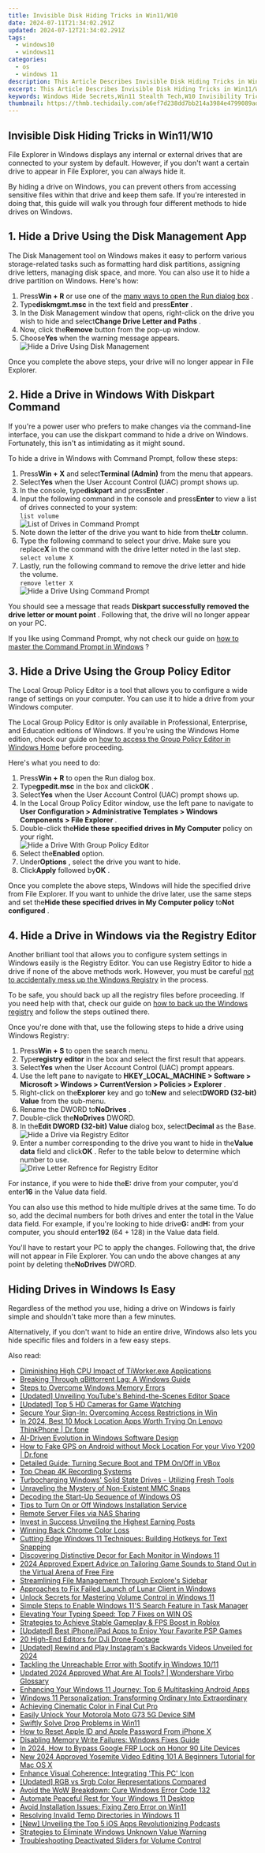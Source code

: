 ```yaml
---
title: Invisible Disk Hiding Tricks in Win11/W10
date: 2024-07-11T21:34:02.291Z
updated: 2024-07-12T21:34:02.291Z
tags:
  - windows10
  - windows11
categories:
  - os
  - windows 11
description: This Article Describes Invisible Disk Hiding Tricks in Win11/W10
excerpt: This Article Describes Invisible Disk Hiding Tricks in Win11/W10
keywords: Windows Hide Secrets,Win11 Stealth Tech,W10 Invisibility Trick,Discrete OS Feature,Bypass Vista Disc Visibility,Hidden Storage in Win11,Concealed Files WinOS
thumbnail: https://thmb.techidaily.com/a6ef7d238dd7bb214a3984e4799089ad86b5e4b6f433cd32ec9f580258b7206c.jpg
---
```


## Invisible Disk Hiding Tricks in Win11/W10

 File Explorer in Windows displays any internal or external drives that are connected to your system by default. However, if you don't want a certain drive to appear in File Explorer, you can always hide it.

 By hiding a drive on Windows, you can prevent others from accessing sensitive files within that drive and keep them safe. If you're interested in doing that, this guide will walk you through four different methods to hide drives on Windows.

## 1\. Hide a Drive Using the Disk Management App

 The Disk Management tool on Windows makes it easy to perform various storage-related tasks such as formatting hard disk partitions, assigning drive letters, managing disk space, and more. You can also use it to hide a drive partition on Windows. Here's how:

1. Press**Win + R** or use one of the [many ways to open the Run dialog box](https://www.makeuseof.com/windows-open-run-command-dialog-box/) .
2. Type**diskmgmt.msc** in the text field and press**Enter** .
3. In the Disk Management window that opens, right-click on the drive you wish to hide and select**Change Drive Letter and Paths** .
4. Now, click the**Remove** button from the pop-up window.
5. Choose**Yes** when the warning message appears.  
![Hide a Drive Using Disk Management](https://static1.makeuseofimages.com/wordpress/wp-content/uploads/2022/12/hide-a-drive-using-disk-management.jpg)

 Once you complete the above steps, your drive will no longer appear in File Explorer.

## 2\. Hide a Drive in Windows With Diskpart Command

 If you're a power user who prefers to make changes via the command-line interface, you can use the diskpart command to hide a drive on Windows. Fortunately, this isn't as intimidating as it might sound.

To hide a drive in Windows with Command Prompt, follow these steps:

1. Press**Win + X** and select**Terminal (Admin)** from the menu that appears.
2. Select**Yes** when the User Account Control (UAC) prompt shows up.
3. In the console, type**diskpart** and press**Enter** .
4. Input the following command in the console and press**Enter** to view a list of drives connected to your system:  
`list volume`  
![List of Drives in Command Prompt](https://static1.makeuseofimages.com/wordpress/wp-content/uploads/2022/12/list-of-drives-in-command-prompt.jpg)
5. Note down the letter of the drive you want to hide from the**Ltr** column.
6. Type the following command to select your drive. Make sure you replace**X** in the command with the drive letter noted in the last step.  
`select volume X`
7. Lastly, run the following command to remove the drive letter and hide the volume.  
`remove letter X`  
![Hide a Drive Using Command Prompt](https://static1.makeuseofimages.com/wordpress/wp-content/uploads/2022/12/hide-a-drive-using-command-prompt.jpg)

 You should see a message that reads **Diskpart successfully removed the drive letter or mount point** . Following that, the drive will no longer appear on your PC.

 If you like using Command Prompt, why not check our guide on [how to master the Command Prompt in Windows](https://www.makeuseof.com/tag/windows-10-command-prompt-tips/) ?

## 3\. Hide a Drive Using the Group Policy Editor

 The Local Group Policy Editor is a tool that allows you to configure a wide range of settings on your computer. You can use it to hide a drive from your Windows computer.

 The Local Group Policy Editor is only available in Professional, Enterprise, and Education editions of Windows. If you're using the Windows Home edition, check our guide on [how to access the Group Policy Editor in Windows Home](https://www.makeuseof.com/tag/access-group-policy-editor-even-windows-home-settings-try/) before proceeding.

Here's what you need to do:

1. Press**Win + R** to open the Run dialog box.
2. Type**gpedit.msc** in the box and click**OK** .
3. Select**Yes** when the User Account Control (UAC) prompt shows up.
4. In the Local Group Policy Editor window, use the left pane to navigate to **User Configuration > Administrative Templates > Windows Components > File Explorer** .
5. Double-click the**Hide these specified drives in My Computer** policy on your right.  
![Hide a Drive With Group Policy Editor](https://static1.makeuseofimages.com/wordpress/wp-content/uploads/2022/12/hide-a-drive-with-group-policy-editor.jpg)
6. Select the**Enabled** option.
7. Under**Options** , select the drive you want to hide.
8. Click**Apply** followed by**OK** .

 Once you complete the above steps, Windows will hide the specified drive from File Explorer. If you want to unhide the drive later, use the same steps and set the**Hide these specified drives in My Computer policy** to**Not configured** .

## 4\. Hide a Drive in Windows via the Registry Editor

 Another brilliant tool that allows you to configure system settings in Windows easily is the Registry Editor. You can use Registry Editor to hide a drive if none of the above methods work. However, you must be careful [not to accidentally mess up the Windows Registry](https://www.makeuseof.com/tag/not-accidentally-mess-windows-registry/) in the process.

 To be safe, you should back up all the registry files before proceeding. If you need help with that, check our guide on [how to back up the Windows registry](https://www.makeuseof.com/tag/backup-restore-windows-registry/) and follow the steps outlined there.

 Once you're done with that, use the following steps to hide a drive using Windows Registry:

1. Press**Win + S** to open the search menu.
2. Type**registry editor** in the box and select the first result that appears.
3. Select**Yes** when the User Account Control (UAC) prompt appears.
4. Use the left pane to navigate to **HKEY\_LOCAL\_MACHINE > Software > Microsoft > Windows > CurrentVersion > Policies > Explorer** .
5. Right-click on the**Explorer** key and go to**New** and select**DWORD (32-bit) Value** from the sub-menu.
6. Rename the DWORD to**NoDrives** .
7. Double-click the**NoDrives** DWORD.
8. In the**Edit DWORD (32-bit) Value** dialog box, select**Decimal** as the Base.  
![Hide a Drive via Registry Editor](https://static1.makeuseofimages.com/wordpress/wp-content/uploads/2022/12/hide-a-drive-via-registry-editor.jpg)
9. Enter a number corresponding to the drive you want to hide in the**Value data** field and click**OK** . Refer to the table below to determine which number to use.  
![Drive Letter Refrence for Registry Editor](https://static1.makeuseofimages.com/wordpress/wp-content/uploads/2022/12/drive-letter-refrence-for-registry-editor.jpg)

 For instance, if you were to hide the**E:** drive from your computer, you'd enter**16** in the Value data field.

 You can also use this method to hide multiple drives at the same time. To do so, add the decimal numbers for both drives and enter the total in the Value data field. For example, if you're looking to hide drive**G:** and**H:** from your computer, you should enter**192** (64 + 128) in the Value data field.

 You'll have to restart your PC to apply the changes. Following that, the drive will not appear in File Explorer. You can undo the above changes at any point by deleting the**NoDrives** DWORD.

## Hiding Drives in Windows Is Easy

 Regardless of the method you use, hiding a drive on Windows is fairly simple and shouldn't take more than a few minutes.

 Alternatively, if you don't want to hide an entire drive, Windows also lets you hide specific files and folders in a few easy steps.


<ins class="adsbygoogle"
     style="display:block"
     data-ad-format="autorelaxed"
     data-ad-client="ca-pub-7571918770474297"
     data-ad-slot="1223367746"></ins>



<ins class="adsbygoogle"
     style="display:block"
     data-ad-client="ca-pub-7571918770474297"
     data-ad-slot="8358498916"
     data-ad-format="auto"
     data-full-width-responsive="true"></ins>



<span class="atpl-alsoreadstyle">Also read:</span>
<div><ul>
<li><a href="https://windows11.techidaily.com/diminishing-high-cpu-impact-of-tiworkerexe-applications/"><u>Diminishing High CPU Impact of TiWorker.exe Applications</u></a></li>
<li><a href="https://windows11.techidaily.com/breaking-through-qbittorrent-lag-a-windows-guide/"><u>Breaking Through qBittorrent Lag: A Windows Guide</u></a></li>
<li><a href="https://windows11.techidaily.com/steps-to-overcome-windows-memory-errors/"><u>Steps to Overcome Windows Memory Errors</u></a></li>
<li><a href="https://facebook-video-share.techidaily.com/updated-unveiling-youtubes-behind-the-scenes-editor-space/"><u>[Updated] Unveiling YouTube's Behind-the-Scenes Editor Space</u></a></li>
<li><a href="https://some-skills.techidaily.com/updated-top-5-hd-cameras-for-game-watching/"><u>[Updated] Top 5 HD Cameras for Game Watching</u></a></li>
<li><a href="https://windows11.techidaily.com/secure-your-sign-in-overcoming-access-restrictions-in-win/"><u>Secure Your Sign-In: Overcoming Access Restrictions in Win</u></a></li>
<li><a href="https://fake-location.techidaily.com/in-2024-best-10-mock-location-apps-worth-trying-on-lenovo-thinkphone-drfone-by-drfone-virtual-android/"><u>In 2024, Best 10 Mock Location Apps Worth Trying On Lenovo ThinkPhone | Dr.fone</u></a></li>
<li><a href="https://windows11.techidaily.com/ai-driven-evolution-in-windows-software-design/"><u>AI-Driven Evolution in Windows Software Design</u></a></li>
<li><a href="https://android-location.techidaily.com/how-to-fake-gps-on-android-without-mock-location-for-your-vivo-y200-drfone-by-drfone-virtual/"><u>How to Fake GPS on Android without Mock Location For your Vivo Y200 | Dr.fone</u></a></li>
<li><a href="https://windows11.techidaily.com/detailed-guide-turning-secure-boot-and-tpm-onoff-in-vbox/"><u>Detailed Guide: Turning Secure Boot and TPM On/Off in VBox</u></a></li>
<li><a href="https://extra-resources.techidaily.com/top-cheap-4k-recording-systems/"><u>Top Cheap 4K Recording Systems</u></a></li>
<li><a href="https://windows11.techidaily.com/turbocharging-windows-solid-state-drives-utilizing-fresh-tools/"><u>Turbocharging Windows' Solid State Drives - Utilizing Fresh Tools</u></a></li>
<li><a href="https://windows11.techidaily.com/unraveling-the-mystery-of-non-existent-mmc-snaps/"><u>Unraveling the Mystery of Non-Existent MMC Snaps</u></a></li>
<li><a href="https://windows11.techidaily.com/decoding-the-start-up-sequence-of-windows-os/"><u>Decoding the Start-Up Sequence of Windows OS</u></a></li>
<li><a href="https://windows11.techidaily.com/tips-to-turn-on-or-off-windows-installation-service/"><u>Tips to Turn On or Off Windows Installation Service</u></a></li>
<li><a href="https://windows11.techidaily.com/remote-server-files-via-nas-sharing/"><u>Remote Server Files via NAS Sharing</u></a></li>
<li><a href="https://instagram-videos.techidaily.com/invest-in-success-unveiling-the-highest-earning-posts/"><u>Invest in Success  Unveiling the Highest Earning Posts</u></a></li>
<li><a href="https://windows11.techidaily.com/winning-back-chrome-color-loss/"><u>Winning Back Chrome Color Loss</u></a></li>
<li><a href="https://windows11.techidaily.com/cutting-edge-windows-11-techniques-building-hotkeys-for-text-snapping/"><u>Cutting Edge Windows 11 Techniques: Building Hotkeys for Text Snapping</u></a></li>
<li><a href="https://windows11.techidaily.com/discovering-distinctive-decor-for-each-monitor-in-windows-11/"><u>Discovering Distinctive Decor for Each Monitor in Windows 11</u></a></li>
<li><a href="https://fox-direct.techidaily.com/2024-approved-expert-advice-on-tailoring-game-sounds-to-stand-out-in-the-virtual-arena-of-free-fire/"><u>2024 Approved  Expert Advice on Tailoring Game Sounds to Stand Out in the Virtual Arena of Free Fire</u></a></li>
<li><a href="https://windows11.techidaily.com/streamlining-file-management-through-explores-sidebar/"><u>Streamlining File Management Through Explore's Sidebar</u></a></li>
<li><a href="https://windows11.techidaily.com/approaches-to-fix-failed-launch-of-lunar-client-in-windows/"><u>Approaches to Fix Failed Launch of Lunar Client in Windows</u></a></li>
<li><a href="https://windows11.techidaily.com/unlock-secrets-for-mastering-volume-control-in-windows-11/"><u>Unlock Secrets for Mastering Volume Control in Windows 11</u></a></li>
<li><a href="https://windows11.techidaily.com/simple-steps-to-enable-windows-11s-search-feature-in-task-manager/"><u>Simple Steps to Enable Windows 11'S Search Feature in Task Manager</u></a></li>
<li><a href="https://windows11.techidaily.com/elevating-your-typing-speed-top-7-fixes-on-win-os/"><u>Elevating Your Typing Speed: Top 7 Fixes on WIN OS</u></a></li>
<li><a href="https://windows11.techidaily.com/strategies-to-achieve-stable-gameplay-and-fps-boost-in-roblox/"><u>Strategies to Achieve Stable Gameplay & FPS Boost in Roblox</u></a></li>
<li><a href="https://desktop-recording.techidaily.com/updated-best-iphoneipad-apps-to-enjoy-your-favorite-psp-games/"><u>[Updated] Best iPhone/iPad Apps to Enjoy Your Favorite PSP Games</u></a></li>
<li><a href="https://article-tips.techidaily.com/20-high-end-editors-for-dji-drone-footage/"><u>20 High-End Editors for DJi Drone Footage</u></a></li>
<li><a href="https://instagram-video-recordings.techidaily.com/updated-rewind-and-play-instagrams-backwards-videos-unveiled-for-2024/"><u>[Updated] Rewind and Play  Instagram's Backwards Videos Unveiled for 2024</u></a></li>
<li><a href="https://windows11.techidaily.com/tackling-the-unreachable-error-with-spotify-in-windows-1011/"><u>Tackling the Unreachable Error with Spotify in Windows 10/11</u></a></li>
<li><a href="https://ai-voice-clone.techidaily.com/updated-2024-approved-what-are-ai-tools-wondershare-virbo-glossary/"><u>Updated 2024 Approved What Are AI Tools? | Wondershare Virbo Glossary</u></a></li>
<li><a href="https://windows11.techidaily.com/enhancing-your-windows-11-journey-top-6-multitasking-android-apps/"><u>Enhancing Your Windows 11 Journey: Top 6 Multitasking Android Apps</u></a></li>
<li><a href="https://windows11.techidaily.com/windows-11-personalization-transforming-ordinary-into-extraordinary/"><u>Windows 11 Personalization: Transforming Ordinary Into Extraordinary</u></a></li>
<li><a href="https://ai-vdieo-software.techidaily.com/achieving-cinematic-color-in-final-cut-pro/"><u>Achieving Cinematic Color in Final Cut Pro</u></a></li>
<li><a href="https://sim-unlock.techidaily.com/easily-unlock-your-motorola-moto-g73-5g-device-sim-by-drfone-android/"><u>Easily Unlock Your Motorola Moto G73 5G Device SIM</u></a></li>
<li><a href="https://windows11.techidaily.com/swiftly-solve-drop-problems-in-win11/"><u>Swiftly Solve Drop Problems in Win11</u></a></li>
<li><a href="https://apple-account.techidaily.com/how-to-reset-apple-id-and-apple-password-from-iphone-x-by-drfone-ios/"><u>How to Reset Apple ID and Apple Password From iPhone X</u></a></li>
<li><a href="https://windows11.techidaily.com/disabling-memory-write-failures-windows-fixes-guide/"><u>Disabling Memory Write Failures: Windows Fixes Guide</u></a></li>
<li><a href="https://bypass-frp.techidaily.com/in-2024-how-to-bypass-google-frp-lock-on-honor-90-lite-devices-by-drfone-android/"><u>In 2024, How to Bypass Google FRP Lock on Honor 90 Lite Devices</u></a></li>
<li><a href="https://ai-driven-video-production.techidaily.com/new-2024-approved-yosemite-video-editing-101-a-beginners-tutorial-for-mac-os-x/"><u>New 2024 Approved Yosemite Video Editing 101 A Beginners Tutorial for Mac OS X</u></a></li>
<li><a href="https://windows11.techidaily.com/enhance-visual-coherence-integrating-this-pc-icon/"><u>Enhance Visual Coherence: Integrating 'This PC' Icon</u></a></li>
<li><a href="https://extra-approaches.techidaily.com/updated-rgb-vs-srgb-color-representations-compared/"><u>[Updated] RGB vs Srgb  Color Representations Compared</u></a></li>
<li><a href="https://windows11.techidaily.com/avoid-the-wow-breakdown-cure-windows-error-code-132/"><u>Avoid the WoW Breakdown: Cure Windows Error Code 132</u></a></li>
<li><a href="https://windows11.techidaily.com/automate-peaceful-rest-for-your-windows-11-desktop/"><u>Automate Peaceful Rest for Your Windows 11 Desktop</u></a></li>
<li><a href="https://windows11.techidaily.com/avoid-installation-issues-fixing-zero-error-on-win11/"><u>Avoid Installation Issues: Fixing Zero Error on Win11</u></a></li>
<li><a href="https://windows11.techidaily.com/resolving-invalid-temp-directories-in-windows-11/"><u>Resolving Invalid Temp Directories in Windows 11</u></a></li>
<li><a href="https://some-approaches.techidaily.com/new-unveiling-the-top-5-ios-apps-revolutionizing-podcasts/"><u>[New] Unveiling the Top 5 iOS Apps Revolutionizing Podcasts</u></a></li>
<li><a href="https://windows11.techidaily.com/strategies-to-eliminate-windows-unknown-value-warning/"><u>Strategies to Eliminate Windows Unknown Value Warning</u></a></li>
<li><a href="https://windows11.techidaily.com/troubleshooting-deactivated-sliders-for-volume-control/"><u>Troubleshooting Deactivated Sliders for Volume Control</u></a></li>
</ul></div>
